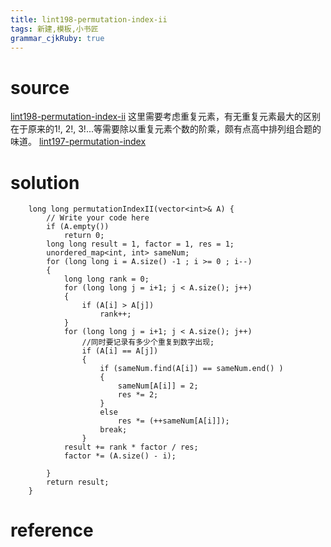 ```yaml
---
title: lint198-permutation-index-ii
tags: 新建,模板,小书匠
grammar_cjkRuby: true
---
```



# source
[lint198-permutation-index-ii](http://www.lintcode.com/en/problem/permutation-index-ii/)
这里需要考虑重复元素，有无重复元素最大的区别在于原来的1!, 2!, 3!...等需要除以重复元素个数的阶乘，颇有点高中排列组合题的味道。
[lint197-permutation-index](https://github.com/DragonFive/Leetcode/blob/master/exhaustiveSearch/lint197-Permutatio-%20Index.md)
# solution

```
    long long permutationIndexII(vector<int>& A) {
        // Write your code here
        if (A.empty())
            return 0;
        long long result = 1, factor = 1, res = 1;
        unordered_map<int, int> sameNum;
        for (long long i = A.size() -1 ; i >= 0 ; i--)
        {
            long long rank = 0;
            for (long long j = i+1; j < A.size(); j++)
            {
                if (A[i] > A[j])
                    rank++;
            }
            for (long long j = i+1; j < A.size(); j++)
                //同时要记录有多少个重复到数字出现;
                if (A[i] == A[j])
                {
                    if (sameNum.find(A[i]) == sameNum.end() )
                    {
                        sameNum[A[i]] = 2;
                        res *= 2;
                    }
                    else
                        res *= (++sameNum[A[i]]);
                    break;
                }
            result += rank * factor / res;
            factor *= (A.size() - i);
            
        }
        return result;
    }
```
# reference



